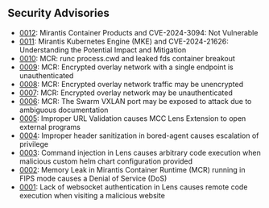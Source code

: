 ## Security Advisories

* [0012](/advisories/0012.md): Mirantis Container Products and CVE-2024-3094: Not Vulnerable
* [0011](/advisories/0011.md): Mirantis Kubernetes Engine (MKE) and CVE-2024-21626: Understanding the Potential Impact and Mitigation
* [0010](/advisories/0010.md): MCR: runc process.cwd and leaked fds container breakout
* [0009](/advisories/0009.md): MCR: Encrypted overlay network with a single endpoint is unauthenticated
* [0008](/advisories/0008.md): MCR: Encrypted overlay network traffic may be unencrypted
* [0007](/advisories/0007.md): MCR: Encrypted overlay network may be unauthenticated
* [0006](/advisories/0006.md): MCR: The Swarm VXLAN port may be exposed to attack due to ambiguous documentation
* [0005](/advisories/0005.md): Improper URL Validation causes MCC Lens Extension to open external programs
* [0004](/advisories/0004.md): Improper header sanitization in bored-agent causes escalation of privilege
* [0003](/advisories/0003.md): Command injection in Lens causes arbitrary code execution when malicious custom helm chart configuration provided
* [0002](/advisories/0002.md): Memory Leak in Mirantis Container Runtime (MCR) running in FIPS mode causes a Denial of Service (DoS)
* [0001](/advisories/0001.md): Lack of websocket authentication in Lens causes remote code execution when visiting a malicious website

